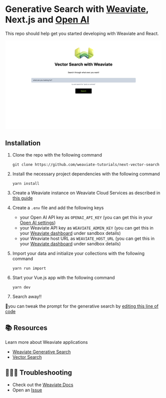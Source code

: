 # Generative Search with [Weaviate](https://weaviate.io/), Next.js and [Open AI](https://openai.com/)

This repo should help get you started developing with Weaviate and React.

![Weaviate](/public/cover.png)

## Installation 

1. Clone the repo with the following command
    ```
    git clone https://github.com/weaviate-tutorials/next-vector-search
    ```

2. Install the necessary project dependencies with the following command
    ```
    yarn install
    ```
3. Create a Weaviate instance on Weaviate Cloud Services as described in [this guide](https://weaviate.io/developers/weaviate/quickstart#step-2-create-an-instance)

4. Create a `.env` file and add the following keys
    - your Open AI API key as `OPENAI_API_KEY` (you can get this in your [Open AI settings](https://platform.openai.com/account/api-keys))
    - your Weaviate API key as `WEAVIATE_ADMIN_KEY` (you can get this in your [Weaviate dashboard](https://console.weaviate.cloud/dashboard) under sandbox details)
    - your Weaviate host URL as `WEAVIATE_HOST_URL` (you can get this in your [Weaviate dashboard](https://console.weaviate.cloud/dashboard) under sandbox details)
  
5. Import your data and initialize your collections with the following command
   ```
   yarn run import
   ``` 
5. Start your Vue.js app with the following command
    ```
    yarn dev
    ```

6. Search away!!

💫you can tweak the prompt for the generative search by [editing this line of code]()

## 📚 Resources
Learn more about Weaviate applications
- [Weaviate Generative Search](https://weaviate.io/developers/weaviate/modules/reader-generator-modules/generative-openai)
- [Vector Search](https://weaviate.io/developers/weaviate/search/similarity)
  
## 🤷🏾‍♂️ Troubleshooting
- Check out the [Weaviate Docs](https://weaviate.io/developers/weaviate)
- Open an [Issue](https://github.com/malgamves/vue-vector-search-demo/issues/new)
   
